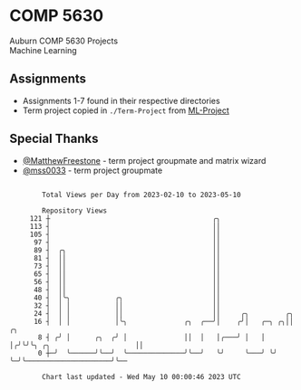 # COMP 5630
Auburn COMP 5630 Projects  
Machine Learning

## Assignments
- Assignments 1-7 found in their respective directories
- Term project copied in `./Term-Project` from [ML-Project](https://github.com/wumphlett/ML-Project)

## Special Thanks
- [@MatthewFreestone](https://github.com/MatthewFreestone) - term project groupmate and matrix wizard
- [@mss0033](https://github.com/mss0033) - term project groupmate

```

        Total Views per Day from 2023-02-10 to 2023-05-10

        Repository Views
     121 ┼                                        ╭╮
     113 ┤                                        ││
     105 ┤                                        ││
      97 ┤                                        ││
      89 ┤  ╭╮                                    ││
      81 ┤  ││                                    ││
      73 ┤  ││                                    ││
      65 ┤  ││                                    ││
      56 ┤  ││                                    ││
      48 ┤  ││                                    ││
      40 ┤  │╰╮           ╭╮                      ││
      32 ┤  │ │           ││                      ││
      24 ┤  │ │           ││                      ││     ╭╮         ╭╮
      16 ┤  │ │           │╰╮              ╭╮  ╭──╯│    ╭╯│   ╭─╮ ╭╮││                         ╭╮
       8 ┤ ╭╯ │      ╭╮  ╭╯ │              ││  │   │╭───╯ │   │ │╭╯╰╯╰╮ ╭╮                     ││
       0 ┼─╯  ╰──────╯╰──╯  ╰──────────────╯╰──╯   ╰╯     ╰───╯ ╰╯    ╰─╯╰─────────────────────╯╰──

        Chart last updated - Wed May 10 00:00:46 2023 UTC
        
```
